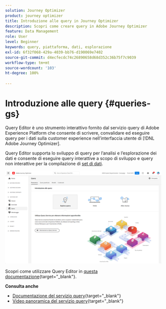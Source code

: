 ```yaml
---
solution: Journey Optimizer
product: journey optimizer
title: Introduzione alle query in Journey Optimizer
description: Scopri come creare query in Adobe Journey Optimizer
feature: Data Management
role: User
level: Beginner
keywords: query, piattaforma, dati, esplorazione
exl-id: 6f32f068-429a-4039-bb76-d190069e7402
source-git-commit: d4ecfecdc74c26890658d68d352c36b75f7c9039
workflow-type: tm+mt
source-wordcount: '103'
ht-degree: 100%

---
```


# Introduzione alle query {#queries-gs}

Query Editor è uno strumento interattivo fornito dal servizio query di Adobe Experience Platform che consente di scrivere, convalidare ed eseguire query per i dati sulla customer experience nell’interfaccia utente di [!DNL Adobe Journey Optimizer].

Query Editor supporta lo sviluppo di query per l’analisi e l’esplorazione dei dati e consente di eseguire query interattive a scopo di sviluppo e query non interattive per la compilazione di [set di dati](get-started-datasets.md).

![](assets/queries-home.png)

Scopri come utilizzare Query Editor in [questa documentazione](https://experienceleague.adobe.com/docs/experience-platform/query/ui/user-guide.html?lang=it){target="_blank"}.

**Consulta anche**

* [Documentazione del servizio query](https://experienceleague.adobe.com/docs/experience-platform/query/home.html?lang=it){target="_blank"}
* [Video panoramica del servizio query](https://experienceleague.adobe.com/docs/platform-learn/tutorials/queries/understanding-query-service.html?lang=it){target="_blank"}
